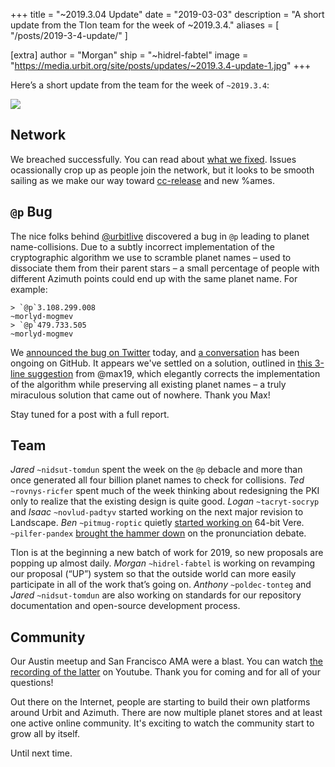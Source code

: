 +++
title = "~2019.3.04 Update"
date = "2019-03-03"
description = "A short update from the Tlon team for the week of ~2019.3.4."
aliases = [ "/posts/2019-3-4-update/" ]

[extra]
author = "Morgan"
ship = "~hidrel-fabtel"
image = "https://media.urbit.org/site/posts/updates/~2019.3.4-update-1.jpg"
+++

Here’s a short update from the team for the week of `~2019.3.4`:

![](https://media.urbit.org/site/posts/updates/~2019.3.4-update-1.jpg)

## Network

We breached successfully. You can read about [what we fixed](https://github.com/urbit/arvo/pull/1101). Issues ocassionally crop up as people join the network, but it looks to be smooth sailing as we make our way toward [cc-release](https://github.com/urbit/urbit/tree/cc-release) and new %ames.

## `@p` Bug

The nice folks behind [@urbitlive](https://twitter.com/urbitlive) discovered a bug in `@p` leading to planet name-collisions. Due to a subtly incorrect implementation of the cryptographic algorithm we use to scramble planet names – used to dissociate them from their parent stars – a small percentage of people with different Azimuth points could end up with the same planet name. For example:

```
> `@p`3.108.299.008
~morlyd-mogmev
> `@p`479.733.505
~morlyd-mogmev
```

We [announced the bug on Twitter](https://twitter.com/urbit/status/1105850450559918082) today, and [a conversation](https://github.com/urbit/arvo/issues/1105) has been ongoing on GitHub. It appears we've settled on a solution, outlined in [this 3-line suggestion](https://github.com/urbit/arvo/issues/1105#issuecomment-472585937) from @max19, which elegantly corrects the implementation of the algorithm while preserving all existing planet names – a truly miraculous solution that came out of nowhere. Thank you Max!

Stay tuned for a post with a full report.

## Team

_Jared_ `~nidsut-tomdun` spent the week on the `@p` debacle and more than once generated all four billion planet names to check for collisions. _Ted_ `~rovnys-ricfer` spent much of the week thinking about redesigning the PKI only to realize that the existing design is quite good. _Logan_ `~tacryt-socryp` and _Isaac_ `~novlud-padtyv` started working on the next major revision to Landscape. _Ben_ `~pitmug-roptic` quietly [started working on](https://github.com/urbit/urbit/pull/1221) 64-bit Vere. `~pilfer-pandex` [brought the hammer down](https://github.com/urbit/docs/pull/399#issuecomment-472667240) on the pronunciation debate.

Tlon is at the beginning a new batch of work for 2019, so new proposals are popping up almost daily. _Morgan_ `~hidrel-fabtel` is working on revamping our proposal (“UP”) system so that the outside world can more easily participate in all of the work that’s going on. _Anthony_ `~poldec-tonteg` and _Jared_ `~nidsut-tomdun` are also working on standards for our repository documentation and open-source development process.

## Community

Our Austin meetup and San Francisco AMA were a blast. You can watch [the recording of the latter](https://www.youtube.com/watch?v=ndk2b69fA9A) on Youtube. Thank you for coming and for all of your questions!

Out there on the Internet, people are starting to build their own platforms around Urbit and Azimuth. There are now multiple planet stores and at least one active online community. It's exciting to watch the community start to grow all by itself.

Until next time.
